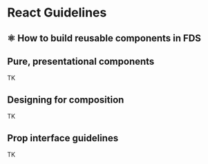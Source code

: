 # React Guidelines
⚛️ How to build reusable components in FDS
-----

## Pure, presentational components
TK

## Designing for composition
TK

## Prop interface guidelines
TK
